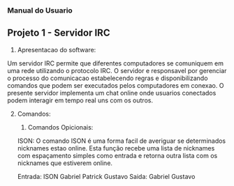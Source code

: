 ### Manual do Usuario

## Projeto 1 - Servidor IRC

1. Apresentacao do software:

Um servidor IRC permite que diferentes computadores se comuniquem em uma rede utilizando o protocolo IRC.
O servidor e responsavel por gerenciar o processo do comunicacao estabelecendo regras e disponibilizando comandos que podem ser executados pelos computadores em conexao.
O presente servidor implementa um chat online onde usuarios conectados podem interagir em tempo real uns com os outros.

2. Comandos:
    1. Comandos Opicionais:
 
    ISON: O comando ISON é uma forma facil de averiguar se determinados nicknames estao online.
    Esta função recebe uma lista de nicknames com espaçamento simples como entrada e retorna 
    outra lista com os nicknames que estiverem online.
    
    >    
     Entrada: ISON Gabriel Patrick Gustavo 
     Saida:   Gabriel Gustavo
    >    